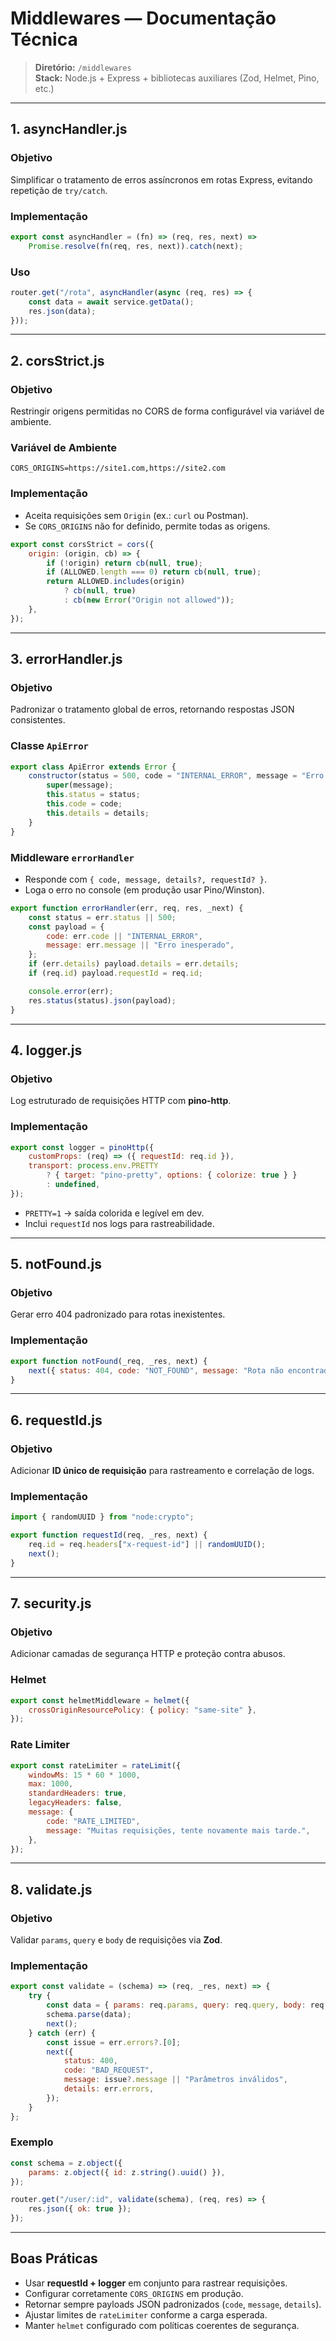 # Middlewares — Documentação Técnica

> **Diretório:** `/middlewares`  
> **Stack:** Node.js + Express + bibliotecas auxiliares (Zod, Helmet, Pino, etc.)

---

## 1. asyncHandler.js

### Objetivo
Simplificar o tratamento de erros assíncronos em rotas Express, evitando repetição de `try/catch`.

### Implementação
```js
export const asyncHandler = (fn) => (req, res, next) =>
    Promise.resolve(fn(req, res, next)).catch(next);
```

### Uso
```js
router.get("/rota", asyncHandler(async (req, res) => {
    const data = await service.getData();
    res.json(data);
}));
```

---

## 2. corsStrict.js

### Objetivo
Restringir origens permitidas no CORS de forma configurável via variável de ambiente.

### Variável de Ambiente
```dotenv
CORS_ORIGINS=https://site1.com,https://site2.com
```

### Implementação
- Aceita requisições sem `Origin` (ex.: `curl` ou Postman).
- Se `CORS_ORIGINS` não for definido, permite todas as origens.

```js
export const corsStrict = cors({
    origin: (origin, cb) => {
        if (!origin) return cb(null, true);
        if (ALLOWED.length === 0) return cb(null, true);
        return ALLOWED.includes(origin)
            ? cb(null, true)
            : cb(new Error("Origin not allowed"));
    },
});
```

---

## 3. errorHandler.js

### Objetivo
Padronizar o tratamento global de erros, retornando respostas JSON consistentes.

### Classe `ApiError`
```js
export class ApiError extends Error {
    constructor(status = 500, code = "INTERNAL_ERROR", message = "Erro inesperado", details = undefined) {
        super(message);
        this.status = status;
        this.code = code;
        this.details = details;
    }
}
```

### Middleware `errorHandler`
- Responde com `{ code, message, details?, requestId? }`.
- Loga o erro no console (em produção usar Pino/Winston).

```js
export function errorHandler(err, req, res, _next) {
    const status = err.status || 500;
    const payload = {
        code: err.code || "INTERNAL_ERROR",
        message: err.message || "Erro inesperado",
    };
    if (err.details) payload.details = err.details;
    if (req.id) payload.requestId = req.id;

    console.error(err);
    res.status(status).json(payload);
}
```

---

## 4. logger.js

### Objetivo
Log estruturado de requisições HTTP com **pino-http**.

### Implementação
```js
export const logger = pinoHttp({
    customProps: (req) => ({ requestId: req.id }),
    transport: process.env.PRETTY
        ? { target: "pino-pretty", options: { colorize: true } }
        : undefined,
});
```

- `PRETTY=1` → saída colorida e legível em dev.
- Inclui `requestId` nos logs para rastreabilidade.

---

## 5. notFound.js

### Objetivo
Gerar erro 404 padronizado para rotas inexistentes.

### Implementação
```js
export function notFound(_req, _res, next) {
    next({ status: 404, code: "NOT_FOUND", message: "Rota não encontrada" });
}
```

---

## 6. requestId.js

### Objetivo
Adicionar **ID único de requisição** para rastreamento e correlação de logs.

### Implementação
```js
import { randomUUID } from "node:crypto";

export function requestId(req, _res, next) {
    req.id = req.headers["x-request-id"] || randomUUID();
    next();
}
```

---

## 7. security.js

### Objetivo
Adicionar camadas de segurança HTTP e proteção contra abusos.

### Helmet
```js
export const helmetMiddleware = helmet({
    crossOriginResourcePolicy: { policy: "same-site" },
});
```

### Rate Limiter
```js
export const rateLimiter = rateLimit({
    windowMs: 15 * 60 * 1000,
    max: 1000,
    standardHeaders: true,
    legacyHeaders: false,
    message: {
        code: "RATE_LIMITED",
        message: "Muitas requisições, tente novamente mais tarde.",
    },
});
```

---

## 8. validate.js

### Objetivo
Validar `params`, `query` e `body` de requisições via **Zod**.

### Implementação
```js
export const validate = (schema) => (req, _res, next) => {
    try {
        const data = { params: req.params, query: req.query, body: req.body };
        schema.parse(data);
        next();
    } catch (err) {
        const issue = err.errors?.[0];
        next({
            status: 400,
            code: "BAD_REQUEST",
            message: issue?.message || "Parâmetros inválidos",
            details: err.errors,
        });
    }
};
```

### Exemplo
```js
const schema = z.object({
    params: z.object({ id: z.string().uuid() }),
});

router.get("/user/:id", validate(schema), (req, res) => {
    res.json({ ok: true });
});
```

---

## Boas Práticas

- Usar **requestId + logger** em conjunto para rastrear requisições.
- Configurar corretamente `CORS_ORIGINS` em produção.
- Retornar sempre payloads JSON padronizados (`code`, `message`, `details`).
- Ajustar limites de `rateLimiter` conforme a carga esperada.
- Manter `helmet` configurado com políticas coerentes de segurança.

